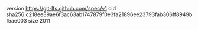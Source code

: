 version https://git-lfs.github.com/spec/v1
oid sha256:c218ee39ae6f3ac63ab1747879f0e3fa21896ee23793fab306ff8949bf5ae003
size 2011
